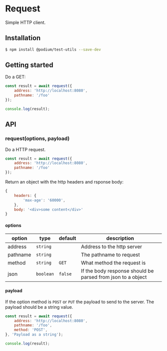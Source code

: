 # Request

Simple HTTP client.

## Installation

```bash
$ npm install @podium/test-utils --save-dev
```

## Getting started

Do a GET:

```js
const result = await request({
    address: 'http://localhost:8080',
    pathname: '/foo'
});

console.log(result);
```

## API

### request(options, payload)

Do a HTTP request.

```js
const result = await request({
    address: 'http://localhost:8080',
    pathname: '/foo'
});
```

Return an object with the http headers and rsponse body:

```js
{
    headers: {
        'max-age': '60000',
    },
    body: '<div>some content</div>'
}
```

#### options

| option      | type      | default | description                                                 |
| ----------- | --------- | --------| ----------------------------------------------------------- |
| address     | `string`  |         | Address to the http server                                  |
| pathname    | `string`  |         | The pathname to request                                     |
| method      | `string`  | `GET`   | What method the request is                                  |
| json        | `boolean` | `false` | If the body response should be parsed from json to a object |

#### payload

If the option method is `POST` or `PUT` the payload to send to the server. The
payload should be a string value.

```js
const result = await request({
    address: 'http://localhost:8080',
    pathname: '/foo',
    method: 'POST',
}, 'Payload as a string');

console.log(result);
```
